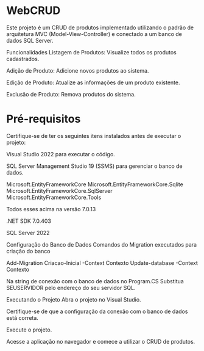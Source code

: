 # WebCRUD
Este projeto é um CRUD de produtos implementado utilizando o padrão de arquitetura MVC (Model-View-Controller) e conectado a um banco de dados SQL Server.

Funcionalidades
Listagem de Produtos: Visualize todos os produtos cadastrados.

Adição de Produto: Adicione novos produtos ao sistema.

Edição de Produto: Atualize as informações de um produto existente.

Exclusão de Produto: Remova produtos do sistema.

<h1> Pré-requisitos </h1>
Certifique-se de ter os seguintes itens instalados antes de executar o projeto:

Visual Studio 2022 para executar o código.

SQL Server Management Studio 19 (SSMS) para gerenciar o banco de dados.

Microsoft.EntityFrameworkCore
Microsoft.EntityFrameworkCore.Sqlite
Microsoft.EntityFrameworkCore.SqlServer
Microsoft.EntityFrameworkCore.Tools

Todos esses acima na versão 7.0.13

.NET SDK 7.0.403

SQL Server 2022


Configuração do Banco de Dados
Comandos do Migration executados para criação do banco

Add-Migration Criacao-Inicial -Context Contexto
Update-database -Context Contexto

Na string de conexão com o banco de dados no Program.CS
Substitua SEUSERVIDOR pelo endereço do seu servidor SQL.



Executando o Projeto
Abra o projeto no Visual Studio.

Certifique-se de que a configuração da conexão com o banco de dados está correta.

Execute o projeto.

Acesse a aplicação no navegador e comece a utilizar o CRUD de produtos.


